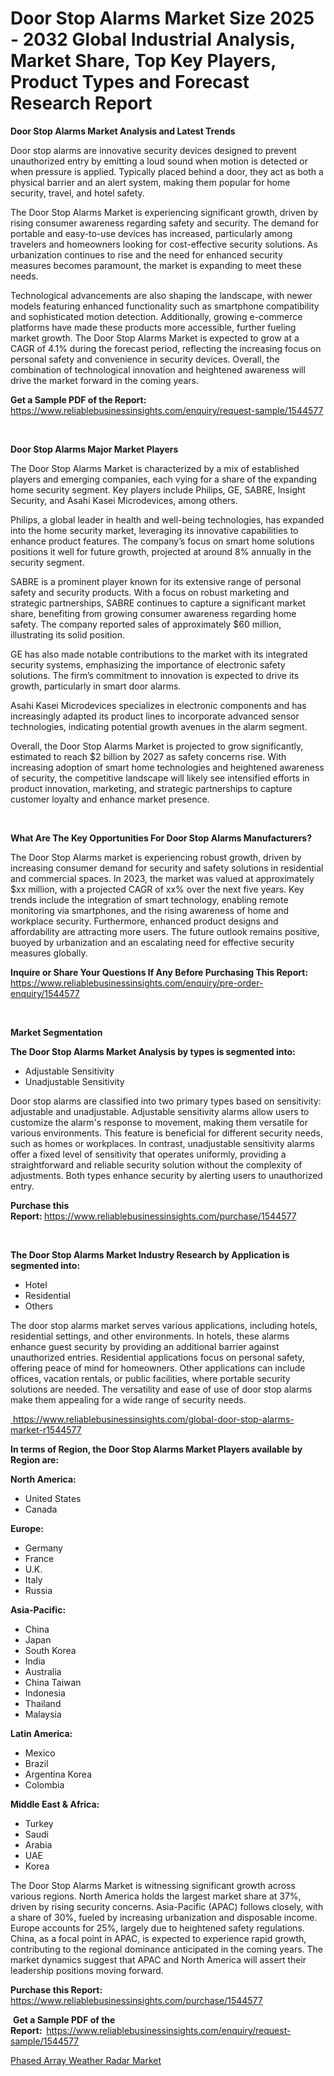 <p><h1>Door Stop Alarms Market Size 2025 - 2032 Global Industrial Analysis, Market Share, Top Key Players, Product Types and Forecast Research Report</h1></p><p><strong>Door Stop Alarms Market Analysis and Latest Trends</strong></p>
<p><p>Door stop alarms are innovative security devices designed to prevent unauthorized entry by emitting a loud sound when motion is detected or when pressure is applied. Typically placed behind a door, they act as both a physical barrier and an alert system, making them popular for home security, travel, and hotel safety.</p><p>The Door Stop Alarms Market is experiencing significant growth, driven by rising consumer awareness regarding safety and security. The demand for portable and easy-to-use devices has increased, particularly among travelers and homeowners looking for cost-effective security solutions. As urbanization continues to rise and the need for enhanced security measures becomes paramount, the market is expanding to meet these needs. </p><p>Technological advancements are also shaping the landscape, with newer models featuring enhanced functionality such as smartphone compatibility and sophisticated motion detection. Additionally, growing e-commerce platforms have made these products more accessible, further fueling market growth. The Door Stop Alarms Market is expected to grow at a CAGR of 4.1% during the forecast period, reflecting the increasing focus on personal safety and convenience in security devices. Overall, the combination of technological innovation and heightened awareness will drive the market forward in the coming years.</p></p>
<p><strong>Get a Sample PDF of the Report:&nbsp;</strong> <a href="https://www.reliablebusinessinsights.com/enquiry/request-sample/1544577?utm_campaign=2286&utm_medium=2&utm_source=Github&utm_content=ia&utm_term=17022025&utm_id=door-stop-alarms">https://www.reliablebusinessinsights.com/enquiry/request-sample/1544577</a></p>
<p>&nbsp;</p>
<p><strong>Door Stop Alarms Major Market Players</strong></p>
<p><p>The Door Stop Alarms Market is characterized by a mix of established players and emerging companies, each vying for a share of the expanding home security segment. Key players include Philips, GE, SABRE, Insight Security, and Asahi Kasei Microdevices, among others.</p><p>Philips, a global leader in health and well-being technologies, has expanded into the home security market, leveraging its innovative capabilities to enhance product features. The company’s focus on smart home solutions positions it well for future growth, projected at around 8% annually in the security segment.</p><p>SABRE is a prominent player known for its extensive range of personal safety and security products. With a focus on robust marketing and strategic partnerships, SABRE continues to capture a significant market share, benefiting from growing consumer awareness regarding home safety. The company reported sales of approximately $60 million, illustrating its solid position.</p><p>GE has also made notable contributions to the market with its integrated security systems, emphasizing the importance of electronic safety solutions. The firm’s commitment to innovation is expected to drive its growth, particularly in smart door alarms.</p><p>Asahi Kasei Microdevices specializes in electronic components and has increasingly adapted its product lines to incorporate advanced sensor technologies, indicating potential growth avenues in the alarm segment.</p><p>Overall, the Door Stop Alarms Market is projected to grow significantly, estimated to reach $2 billion by 2027 as safety concerns rise. With increasing adoption of smart home technologies and heightened awareness of security, the competitive landscape will likely see intensified efforts in product innovation, marketing, and strategic partnerships to capture customer loyalty and enhance market presence.</p></p>
<p>&nbsp;</p>
<p><strong>What Are The Key Opportunities For Door Stop Alarms Manufacturers?</strong></p>
<p><p>The Door Stop Alarms market is experiencing robust growth, driven by increasing consumer demand for security and safety solutions in residential and commercial spaces. In 2023, the market was valued at approximately $xx million, with a projected CAGR of xx% over the next five years. Key trends include the integration of smart technology, enabling remote monitoring via smartphones, and the rising awareness of home and workplace security. Furthermore, enhanced product designs and affordability are attracting more users. The future outlook remains positive, buoyed by urbanization and an escalating need for effective security measures globally.</p></p>
<p><strong>Inquire or Share Your Questions If Any Before Purchasing This Report:</strong> <a href="https://www.reliablebusinessinsights.com/enquiry/pre-order-enquiry/1544577?utm_campaign=2286&utm_medium=2&utm_source=Github&utm_content=ia&utm_term=17022025&utm_id=door-stop-alarms">https://www.reliablebusinessinsights.com/enquiry/pre-order-enquiry/1544577</a></p>
<p>&nbsp;</p>
<p><strong>Market Segmentation</strong></p>
<p><strong>The Door Stop Alarms Market Analysis by types is segmented into:</strong></p>
<p><ul><li>Adjustable Sensitivity</li><li>Unadjustable Sensitivity</li></ul></p>
<p><p>Door stop alarms are classified into two primary types based on sensitivity: adjustable and unadjustable. Adjustable sensitivity alarms allow users to customize the alarm's response to movement, making them versatile for various environments. This feature is beneficial for different security needs, such as homes or workplaces. In contrast, unadjustable sensitivity alarms offer a fixed level of sensitivity that operates uniformly, providing a straightforward and reliable security solution without the complexity of adjustments. Both types enhance security by alerting users to unauthorized entry.</p></p>
<p><strong>Purchase this Report:&nbsp;</strong><a href="https://www.reliablebusinessinsights.com/purchase/1544577?utm_campaign=2286&utm_medium=2&utm_source=Github&utm_content=ia&utm_term=17022025&utm_id=door-stop-alarms">https://www.reliablebusinessinsights.com/purchase/1544577</a></p>
<p>&nbsp;</p>
<p><strong>The Door Stop Alarms Market Industry Research by Application is segmented into:</strong></p>
<p><ul><li>Hotel</li><li>Residential</li><li>Others</li></ul></p>
<p><p>The door stop alarms market serves various applications, including hotels, residential settings, and other environments. In hotels, these alarms enhance guest security by providing an additional barrier against unauthorized entries. Residential applications focus on personal safety, offering peace of mind for homeowners. Other applications can include offices, vacation rentals, or public facilities, where portable security solutions are needed. The versatility and ease of use of door stop alarms make them appealing for a wide range of security needs.</p></p>
<p><a href="https://www.reliablebusinessinsights.com/global-door-stop-alarms-market-r1544577?utm_campaign=2286&utm_medium=2&utm_source=Github&utm_content=ia&utm_term=17022025&utm_id=door-stop-alarms">&nbsp;https://www.reliablebusinessinsights.com/global-door-stop-alarms-market-r1544577</a></p>
<p><strong>In terms of Region, the Door Stop Alarms Market Players available by Region are:</strong></p>
<p>
    <p> <strong> North America: </strong>
        <ul>
            <li>United States</li>
            <li>Canada</li>
        </ul>
        </p> 
    <p> <strong> Europe: </strong>
        <ul>
            <li>Germany</li>
            <li>France</li>
            <li>U.K.</li>
            <li>Italy</li>
            <li>Russia</li>
        </ul>
        </p> 
    <p> <strong> Asia-Pacific: </strong>
        <ul>
            <li>China</li>
            <li>Japan</li>
            <li>South Korea</li>
            <li>India</li>
            <li>Australia</li>
            <li>China Taiwan</li>
            <li>Indonesia</li>
            <li>Thailand</li>
            <li>Malaysia</li>
        </ul>
        </p> 
    <p> <strong> Latin America: </strong>
        <ul>
            <li>Mexico</li>
            <li>Brazil</li>
            <li>Argentina Korea</li>
            <li>Colombia</li>
        </ul>
        </p> 
    <p> <strong> Middle East & Africa: </strong>
        <ul>
            <li>Turkey</li>
            <li>Saudi</li>
            <li>Arabia</li>
            <li>UAE</li>
            <li>Korea</li>
        </ul>
    </p>
    </p>
<p><p>The Door Stop Alarms Market is witnessing significant growth across various regions. North America holds the largest market share at 37%, driven by rising security concerns. Asia-Pacific (APAC) follows closely, with a share of 30%, fueled by increasing urbanization and disposable income. Europe accounts for 25%, largely due to heightened safety regulations. China, as a focal point in APAC, is expected to experience rapid growth, contributing to the regional dominance anticipated in the coming years. The market dynamics suggest that APAC and North America will assert their leadership positions moving forward.</p></p>
<p><strong>Purchase this Report: </strong><a href="https://www.reliablebusinessinsights.com/purchase/1544577?utm_campaign=2286&utm_medium=2&utm_source=Github&utm_content=ia&utm_term=17022025&utm_id=door-stop-alarms">https://www.reliablebusinessinsights.com/purchase/1544577</a></p>
<p>&nbsp;<strong>Get a Sample PDF of the Report:&nbsp;&nbsp;</strong><a href="https://www.reliablebusinessinsights.com/enquiry/request-sample/1544577?utm_campaign=2286&utm_medium=2&utm_source=Github&utm_content=ia&utm_term=17022025&utm_id=door-stop-alarms">https://www.reliablebusinessinsights.com/enquiry/request-sample/1544577</a></p>
<p><strong></strong></p>
<p><p><a href="https://github.com/triattwood9919/Market-Research-Report-List-1/blob/main/phased-array-weather-radar-market.md?utm_campaign=2286&utm_medium=2&utm_source=Github&utm_content=ia&utm_term=17022025&utm_id=door-stop-alarms">Phased Array Weather Radar Market</a></p></p>